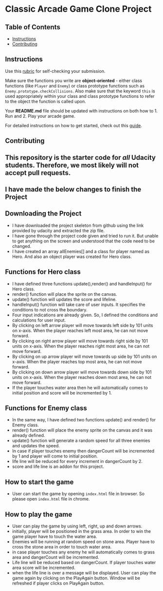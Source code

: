 # Classic Arcade Game Clone Project

## Table of Contents

- [Instructions](#instructions)
- [Contributing](#contributing)

## Instructions

Use this [rubric](https://review.udacity.com/#!/rubrics/15/view) for self-checking your submission.

Make sure the functions you write are **object-oriented** - either class functions (like `Player` and `Enemy`) or class prototype functions such as `Enemy.prototype.checkCollisions`. Also make sure that the keyword `this` is used appropriately within your class and class prototype functions to refer to the object the function is called upon.

Your **README.md** file should be updated with instructions on both how to 1. Run and 2. Play your arcade game.

For detailed instructions on how to get started, check out this [guide](https://docs.google.com/document/d/1v01aScPjSWCCWQLIpFqvg3-vXLH2e8_SZQKC8jNO0Dc/pub?embedded=true).

## Contributing

This repository is the starter code for _all_ Udacity students. Therefore, we most likely will not accept pull requests.
----------------------
## I have made the below changes to finish the Project

## Downloading the Project
+ I have downloaded the project skeleton from github using the link provided by udacity and extracted the zip file.
+ I have gone through the project code given and tried to run it. But unable to get anything on the screen and understood that the code need to be changed.
+ I have created an array allEnemies[] and a class for player named as Hero. And also an object player was created for Hero class.
## Functions for Hero class
+ I have defined three functions update(),render() and handleInput() for Hero class.
+ render() function will place the sprite on the canvas.
+ update() function will updates the score and lifeline.
+ handleInput() function will take care of user inputs. It specifies the conditions to not cross the boundary.
+ Four input indications are already given. So, I defined the conditions and calculations for user input.
+ By clicking on left arrow player will move towards left side by 101 units on x-axis. When the player reaches left most area, he can not move forward.
+ By clicking on right arrow player will move towards right side by 101 units on x-axis. When the player reaches right most area, he can not move forward.
+ By clicking on up arrow player will move towards up side by 101 units on x-axis. When the player reaches top most area, he can not move forward.
+ By clicking on down arrow player will move towards down side by 101 units on x-axis. When the player reaches down most area, he can not move forward.
+ If the player touches water area then he will automatically comes to initial position and score will be incremented by 1.
## Functions for Enemy class
+ In the same way, I have defined two functions update() and render() for Enemy class.
+ render() function will place the enemy sprite on the canvas and it was already defined.
+ update() function will generate a random speed for all three enemies and updates the speed.
+ In case if player touches enemy then dangerCount will be incremented by 1 and player will come to initial position.
+ life line will be reduced for every increment in dangerCount by 2.
+ score and life line is an addon for this project.  
## How to start the game
+ User can start the game by opening `index.html` file in browser. So please open `index.html` file in chrome.
## How to play the game
+ User can play the game by using left, right, up and down arrows.
+ initially, player will be positioned in the grass area. In order to win the game player have to touch the water area.
+ Enemies will be running at random speed on stone area. Player have to cross the stone area in order to touch water area.
+ in case player touches any enemy he will automatically comes to grass area and dangerCount will be incremented.
+ Life line will be reduced based on dangerCount. If player touches water area score will be incremented.
+ when the life line is over a message will be displayed. User can play the game again by clicking on the PlayAgain button. Window will be refreshed if player clicks on PlayAgain button.
